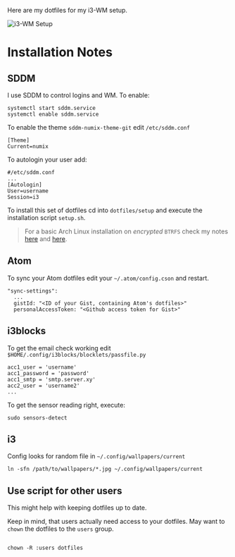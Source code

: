 Here are my dotfiles for my i3-WM setup.

![i3-WM Setup](http://i.imgur.com/1W0z7fq.jpg)

# Installation Notes

## SDDM

I use SDDM to control logins and WM. To enable:

```
systemctl start sddm.service
systemctl enable sddm.service
```

To enable the theme `sddm-numix-theme-git` edit `/etc/sddm.conf`

```
[Theme]
Current=numix
```

To autologin your user add:

```
#/etc/sddm.conf
...
[Autologin]
User=username
Session=i3
```

To install this set of dotfiles cd into `dotfiles/setup` and execute the installation script `setup.sh`.

> For a basic Arch Linux installation on _encrypted_ `BTRFS`  check my notes [here](https://gist.github.com/broedli/5604637d5855bef68f3e) and [here](https://gist.github.com/broedli/4f401e0097f185ba34eb).

## Atom

To sync your Atom dotfiles edit your `~/.atom/config.cson` and restart.

```
"sync-settings":
  ...
  gistId: "<ID of your Gist, containing Atom's dotfiles>"
  personalAccessToken: "<Github access token for Gist>"
```

## i3blocks

To get the email check working edit `$HOME/.config/i3blocks/blocklets/passfile.py`

```
acc1_user = 'username'
acc1_password = 'password'
acc1_smtp = 'smtp.server.xy'
acc2_user = 'username2'
...
```

To get the sensor reading right, execute:

```
sudo sensors-detect
```

## i3

Config looks for random file in `~/.config/wallpapers/current`

```
ln -sfn /path/to/wallpapers/*.jpg ~/.config/wallpapers/current
```

## Use script for other users

This might help with keeping dotfiles up to date.

Keep in mind, that users actually need access to your dotfiles. May want to `chown` the dotfiles to the `users` group.

```

chown -R :users dotfiles
```
